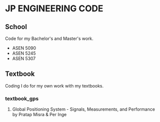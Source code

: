 # JP ENGINEERING CODE

## School
Code for my Bachelor's and Master's work.
- ASEN 5090
- ASEN 5245
- ASEN 5307

## Textbook
Coding I do for my own work with my textbooks.

### textbook_gps
1. Global Positioning System - Signals, Measurements, and Performance by Pratap Misra &amp; Per Inge
